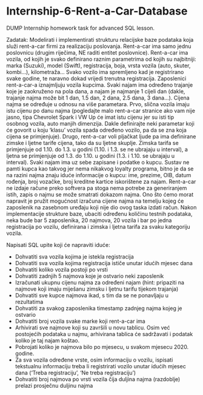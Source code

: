 # Internship-6-Rent-a-Car-Database
DUMP Internship homework task for advanced SQL lesson.

Zadatak:
Modelirati i implementirati strukturu relacijske baze podataka koja služi rent-a-car firmi za realizaciju poslovanja. Rent-a-car ima samo jednu poslovnicu (drugim riječima, NE raditi entitet poslovnice).
Rent-a-car ima vozila, od kojih je svako definirano raznim parametrima od kojih su najbitniji: marka (Suzuki), model (Swift), registracija, boja, vrsta vozila (auto, skuter, kombi…), kilometraža... Svako vozilo ima spremljeno kad je registrirano svake godine, te naravno dokad vrijedi trenutna registracija.
Zaposlenici rent-a-car-a iznajmljuju vozila kupcima. Svaki najam ima određeno trajanje koje je zaokruženo na pola dana, a najam je najmanje 1 cijeli dan (dakle, trajanje najma može bit 1 dan, 1.5 dan, 2 dana, 2.5 dana, 3 dana...).
Cijena najma se određuje u odnosu na više parametara. Prvo, slična vozila imaju istu cijenu po danu najma (pogledajte malo rent-a-car stranice ako vam nije jasno, tipa Chevrolet Spark i VW Up će imat istu cijenu jer su isti tip osobnog vozila, auto manjih dimenzija. Dakle definirajte neki parametar koji će govorit u koju ‘klasu’ vozila spada određeno vozilo, pa da se zna koja cijena se primjenjuje). Drugo, rent-a-car voli pljačkat ljude pa ima definirane zimske i ljetne tarife cijena, tako da su ljetne skuplje. Zimska tarifa se primjenjuje od 1.10. do 1.3. u godini (1.10. i 1.3. se ne ubrajaju u interval), a ljetna se primjenjuje od 1.3. do 1.10. u godini (1.3. i 1.10. se ubrajaju u interval).
Svaki najam ima uz sebe zapisane i podatke o kupcu. Sustav ne pamti kupca kao takvog jer nema nikakvog loyalty programa, bitno je da se na razini najma znaju iduće informacije o kupcu: ime, prezime, OIB, datum rođenja, broj vozačke, broj kreditne kartice iskorištene za najam.
Rent-a-car ne izdaje račune preko softvera pa stoga nema potrebe za generiranjem istih, zapis o najmu se može smatrati dokazom najma. Ono što ćemo morat napravit je pružit mogućnost izračuna cijene najma na temelju kojeg će zaposlenik na zasebnom uređaju koji nije dio ovog taska izdati račun.
Nakon implementacije strukture baze, ubaciti određenu količinu testnih podataka, neka bude bar 5 zaposlenika, 20 najmova, 20 vozila i bar po jedna registracija po vozilu, definirana i zimska i ljetna tarifa za svaku kategoriju vozila.

Napisati SQL upite koji će napraviti iduće:
 - Dohvatiti sva vozila kojima je istekla registracija
 - Dohvatiti sva vozila kojima registracija ističe unutar idućih mjesec dana
 - Dohvatiti koliko vozila postoji po vrsti
 - Dohvatiti zadnjih 5 najmova koje je ostvario neki zaposlenik
 - Izračunati ukupnu cijenu najma za određeni najam (hint: pripaziti na najmove koji imaju miješanu zimsku i ljetnu tarifu tijekom trajanja)
 - Dohvatiti sve kupce najmova ikad, s tim da se ne ponavljaju u rezultatima
 - Dohvatiti za svakog zaposlenika timestamp zadnjeg najma kojeg je ostvario
 - Dohvatiti broj vozila svake marke koji rent-a-car ima
 - Arhivirati sve najmove koji su završili u novu tablicu. Osim već postojećih podataka u najmu, arhivirana tablica će sadržavati i podatak koliko je taj najam koštao.
 - Pobrojati koliko je najmova bilo po mjesecu, u svakom mjesecu 2020. godine.
 - Za sva vozila određene vrste, osim informaciju o vozilu, ispisati tekstualnu informaciju treba li registrirati vozilo unutar idućih mjesec dana (‘Treba registraciju’, ‘Ne treba registraciju’)
 - Dohvatiti broj najmova po vrsti vozila čija duljina najma (razdoblje) prelazi prosječnu duljinu najma
